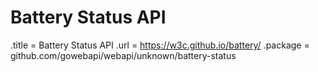 # Battery Status API

.title = Battery Status API
.url = <https://w3c.github.io/battery/>
.package = github.com/gowebapi/webapi/unknown/battery-status
